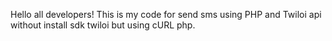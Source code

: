 Hello all developers! This is my code for send sms using PHP and Twiloi api without install sdk twiloi but using cURL php.
